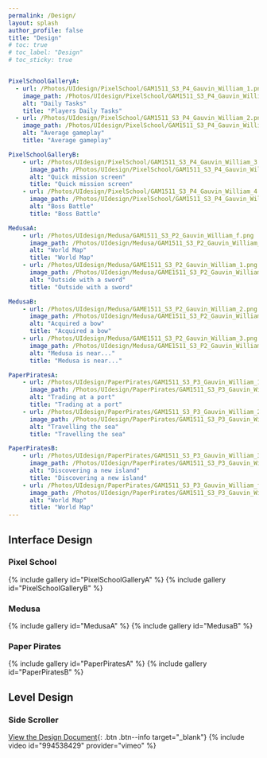 ```yaml
---
permalink: /Design/
layout: splash
author_profile: false
title: "Design"
# toc: true
# toc_label: "Design"
# toc_sticky: true


PixelSchoolGalleryA:
  - url: /Photos/UIdesign/PixelSchool/GAM1511_S3_P4_Gauvin_William_1.png
    image_path: /Photos/UIdesign/PixelSchool/GAM1511_S3_P4_Gauvin_William_1.png
    alt: "Daily Tasks"
    title: "Players Daily Tasks"
  - url: /Photos/UIdesign/PixelSchool/GAM1511_S3_P4_Gauvin_William_2.png
    image_path: /Photos/UIdesign/PixelSchool/GAM1511_S3_P4_Gauvin_William_2.png
    alt: "Average gameplay"
    title: "Average gameplay"

PixelSchoolGalleryB:
    - url: /Photos/UIdesign/PixelSchool/GAM1511_S3_P4_Gauvin_William_3.png
      image_path: /Photos/UIdesign/PixelSchool/GAM1511_S3_P4_Gauvin_William_3.png
      alt: "Quick mission screen"
      title: "Quick mission screen"
    - url: /Photos/UIdesign/PixelSchool/GAM1511_S3_P4_Gauvin_William_4.png
      image_path: /Photos/UIdesign/PixelSchool/GAM1511_S3_P4_Gauvin_William_4.png
      alt: "Boss Battle"
      title: "Boss Battle"

MedusaA:
    - url: /Photos/UIdesign/Medusa/GAM1511_S3_P2_Gauvin_William_f.png
      image_path: /Photos/UIdesign/Medusa/GAM1511_S3_P2_Gauvin_William_f.png
      alt: "World Map"
      title: "World Map"
    - url: /Photos/UIdesign/Medusa/GAME1511_S3_P2_Gauvin_William_1.png
      image_path: /Photos/UIdesign/Medusa/GAME1511_S3_P2_Gauvin_William_1.png
      alt: "Outside with a sword"
      title: "Outside with a sword"

MedusaB:
    - url: /Photos/UIdesign/Medusa/GAME1511_S3_P2_Gauvin_William_2.png
      image_path: /Photos/UIdesign/Medusa/GAME1511_S3_P2_Gauvin_William_2.png
      alt: "Acquired a bow"
      title: "Acquired a bow"
    - url: /Photos/UIdesign/Medusa/GAME1511_S3_P2_Gauvin_William_3.png
      image_path: /Photos/UIdesign/Medusa/GAME1511_S3_P2_Gauvin_William_3.png
      alt: "Medusa is near..."
      title: "Medusa is near..."

PaperPiratesA:
    - url: /Photos/UIdesign/PaperPirates/GAM1511_S3_P3_Gauvin_William_1.png
      image_path: /Photos/UIdesign/PaperPirates/GAM1511_S3_P3_Gauvin_William_1.png
      alt: "Trading at a port"
      title: "Trading at a port"
    - url: /Photos/UIdesign/PaperPirates/GAM1511_S3_P3_Gauvin_William_2.png
      image_path: /Photos/UIdesign/PaperPirates/GAM1511_S3_P3_Gauvin_William_2.png
      alt: "Travelling the sea"
      title: "Travelling the sea"

PaperPiratesB:
    - url: /Photos/UIdesign/PaperPirates/GAM1511_S3_P3_Gauvin_William_3.png
      image_path: /Photos/UIdesign/PaperPirates/GAM1511_S3_P3_Gauvin_William_3.png
      alt: "Discovering a new island"
      title: "Discovering a new island"
    - url: /Photos/UIdesign/PaperPirates/GAM1511_S3_P3_Gauvin_William_f.png
      image_path: /Photos/UIdesign/PaperPirates/GAM1511_S3_P3_Gauvin_William_f.png
      alt: "World Map"
      title: "World Map"
---
```


## Interface Design

### Pixel School
{% include gallery id="PixelSchoolGalleryA" %}
{% include gallery id="PixelSchoolGalleryB" %}

### Medusa
{% include gallery id="MedusaA" %}
{% include gallery id="MedusaB" %}

### Paper Pirates
{% include gallery id="PaperPiratesA" %}
{% include gallery id="PaperPiratesB" %}

## Level Design

### Side Scroller
[View the Design Document](/Documents/LevelDesign.pdf){: .btn .btn--info target="_blank"}
{% include video id="994538429" provider="vimeo" %}
